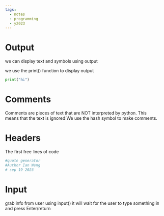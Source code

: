 ```yaml
---
tags:
  - notes
  - programming
  - y2023
---
```



# Output
we can display text and symbols using output

we use the print() function to display output

```python
print("hi")
```

# Comments 
Comments are pieces of text that are NOT interpreted by python. This means that the text is ignored
We use the hash symbol to make comments.

# Headers
The first free lines  of code

```python qu
#quote generator
#Author Ian Weng
# sep 19 2023
```

# Input
grab info from user using input()
it will wait for the user to type something in and press Enter/return